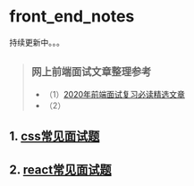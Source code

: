 # front_end_notes

持续更新中。。。

> ## `网上前端面试文章整理参考`
>
> - （1）[2020年前端面试复习必读精选文章](https://github.com/axuebin/articles/issues/39)
> - （2）
> 
> 
> 


## 1. [css常见面试题](https://github.com/xiaolinsean/front_end_notes/blob/master/css/css_notes.md)


## 2. [react常见面试题](https://github.com/xiaolinsean/front_end_notes/blob/master/react/react.md)